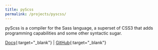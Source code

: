 ```yaml
---
title: pyScss
permalink: /projects/pyscss/
---
```


pyScss is a compiler for the Sass language, a superset of CSS3 that adds programming capabilities and some other syntactic sugar.

[<i class="fa fa-file-text"></i> Docs](http://pyscss.readthedocs.io){:target="_blank"}
|
[<i class="fa fa-github"></i> GitHub](https://github.com/Kronuz/pyScss){:target="_blank"}
